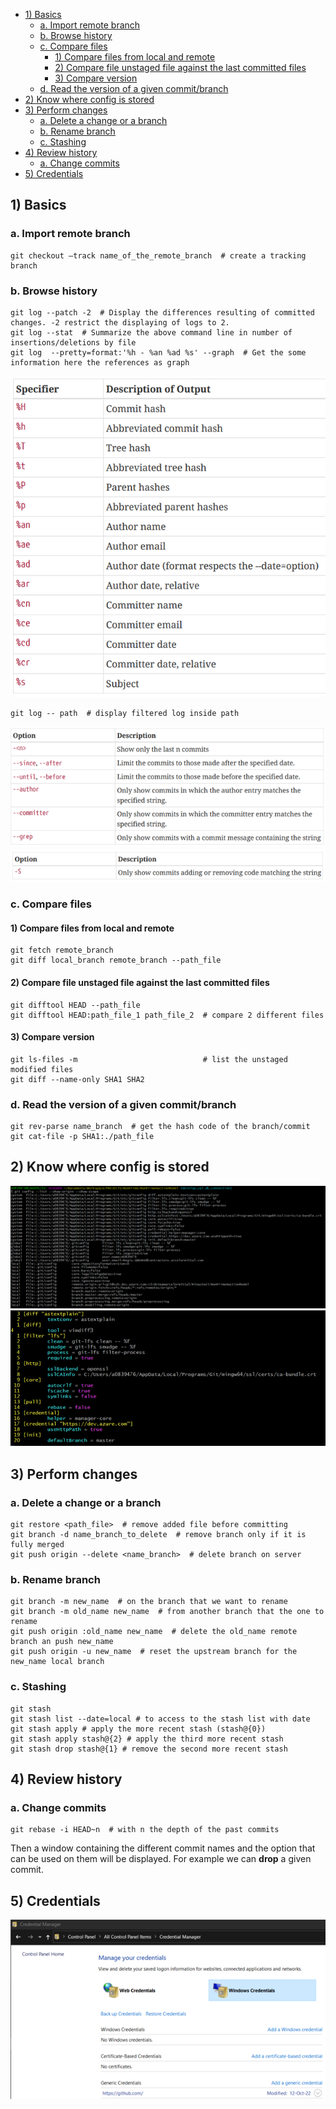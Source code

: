 - [1) Basics](#1-basics)
  - [a. Import remote branch](#a-import-remote-branch)
  - [b. Browse history](#b-browse-history)
  - [c. Compare files](#c-compare-files)
    - [1) Compare files from local and remote](#1-compare-files-from-local-and-remote)
    - [2) Compare file unstaged file against the last committed files](#2-compare-file-unstaged-file-against-the-last-committed-files)
    - [3) Compare version](#3-compare-version)
  - [d. Read the version of a given commit/branch](#d-read-the-version-of-a-given-commitbranch)
- [2) Know where config is stored](#2-know-where-config-is-stored)
- [3) Perform changes](#3-perform-changes)
  - [a. Delete a change or a branch](#a-delete-a-change-or-a-branch)
  - [b. Rename branch](#b-rename-branch)
  - [c. Stashing](#c-stashing)
- [4) Review history](#4-review-history)
  - [a. Change commits](#a-change-commits)
- [5) Credentials](#5-credentials)

## 1) Basics
### a. Import remote branch
````git
git checkout –track name_of_the_remote_branch  # create a tracking branch 
````

### b. Browse history
````git
git log --patch -2  # Display the differences resulting of committed changes. -2 restrict the displaying of logs to 2. 
git log --stat  # Summarize the above command line in number of insertions/deletions by file
git log  --pretty=format:'%h - %an %ad %s' --graph  # Get the some information here the references as graph
````
![Arguments of git log --pretty=format](./images/options_git_log_pretty_format.png)

````git
git log -- path  # display filtered log inside path
````

![git log --pretty=format](./images/git_log_part1.png)
![git log --pretty=format](./images/git_log_part2.png)

### c. Compare files
#### 1) Compare files from local and remote
````git
git fetch remote_branch
git diff local_branch remote_branch --path_file
````
#### 2) Compare file unstaged file against the last committed files
````git
git difftool HEAD --path_file
git difftool HEAD:path_file_1 path_file_2  # compare 2 different files
````

#### 3) Compare version
````git
git ls-files -m                            # list the unstaged modified files
git diff --name-only SHA1 SHA2
````
### d. Read the version of a given commit/branch
````git
git rev-parse name_branch  # get the hash code of the branch/commit
git cat-file -p SHA1:./path_file
````
## 2) Know where config is stored

![git config --list](./images/get_config_info.png)
![git config --list](./images/git_config_file.png)

## 3) Perform changes 
### a. Delete a change or a branch
````git
git restore <path_file>  # remove added file before committing
git branch -d name_branch_to_delete  # remove branch only if it is fully merged
git push origin --delete <name_branch>  # delete branch on server
````
### b. Rename branch  
````git
git branch -m new_name  # on the branch that we want to rename
git branch -m old_name new_name  # from another branch that the one to rename
git push origin :old_name new_name  # delete the old_name remote branch an push new_name
git push origin -u new_name  # reset the upstream branch for the new_name local branch
````

### c. Stashing
````git
git stash
git stash list --date=local # to access to the stash list with date
git stash apply # apply the more recent stash (stash@{0})
git stash apply stash@{2} # apply the third more recent stash
git stash drop stash@{1} # remove the second more recent stash
````

## 4) Review history
### a. Change commits
````git
git rebase -i HEAD~n  # with n the depth of the past commits
````
Then a window containing the different commit names and the option that can be used on them will be displayed.
For example we can **drop** a given commit.
## 5) Credentials
![Windows Credential](./images/windows_credential.png)